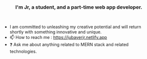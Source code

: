 ### <div align="center">I'm Jr, a student, and a part-time web app developer.</div> 
<br/>  
 
  
- I am committed to unleashing my creative potential and will return shortly with something innovative and unique.
- 📫 How to reach me : https://jubayerjr.netlify.app
- ❓ Ask me about anything related to MERN stack and related technologies.

<!---
jubayerjr203/jubayerjr203 কi special বক reওpositoনbnry জbecause ibbtnns `REAME.md` hu(হthiনsnহ hh হ jjnuufile) appears on yourম।bb GনitHhuuনb prমofilbbe.
You canক হclickn the Prevহiew link to take aজক loজokক at yourজ
--->


  

<br/>  
<br/>  
